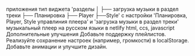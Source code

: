 приложения тип виджета 
'разделы
│
├── загрузка музыки в раздел треки
├── Планировка
├── Player
├──Style'
с настройки 'Планировка, Player, Style управлиния плеера' и 'загрузка музыки в раздел треки' музыкальный плеер  на русском языки в netlify html, ccs, javascript
Дополнительные улучшения
Добавьте поддержку плейлистов.
Реализуйте сохранение настроек (например, громкости) в localStorage.
Добавьте анимации и улучшите дизайн.